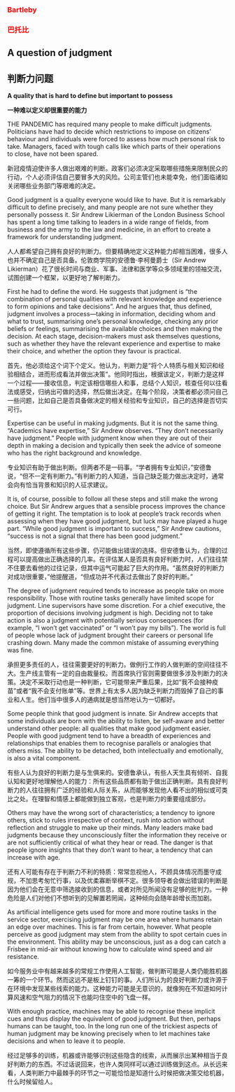 ### <font color='red'>Bartleby</font>
### <font color='red'>巴托比</font>
## A question of judgment 
## 判断力问题 
**A quality that is hard to define but important to possess** 

**一种难以定义却很重要的能力** 

THE PANDEMIC has required many people to make difficult judgments. Politicians have had to decide which restrictions to impose on citizens’ behaviour and individuals were forced to assess how much personal risk to take. Managers, faced with tough calls like which parts of their operations to close, have not been spared.

新冠疫情迫使许多人做出艰难的判断。政客们必须决定采取哪些措施来限制民众的行动，个人必须评估自己要冒多大的风险。公司主管们也未能幸免，他们面临诸如关闭哪些业务部门等艰难的决定。

Good judgment is a quality everyone would like to have. But it is remarkably difficult to define precisely, and many people are not sure whether they personally possess it. Sir Andrew Likierman of the London Business School has spent a long time talking to leaders in a wide range of fields, from business and the army to the law and medicine, in an effort to create a framework for understanding judgment.

人人都希望自己拥有良好的判断力。但要精确地定义这种能力却相当困难，很多人也并不确定自己是否具备。伦敦商学院的安德鲁·李柯曼爵士（Sir Andrew Likierman）花了很长时间与商业、军事、法律和医学等众多领域里的领袖交流，试图创建一个框架，以更好地了解判断力。

First he had to define the word. He suggests that judgment is “the combination of personal qualities with relevant knowledge and experience to form opinions and take decisions”. And he argues that, thus defined, judgment involves a process—taking in information, deciding whom and what to trust, summarising one’s personal knowledge, checking any prior beliefs or feelings, summarising the available choices and then making the decision. At each stage, decision-makers must ask themselves questions, such as whether they have the relevant experience and expertise to make their choice, and whether the option they favour is practical.

首先，他必须给这个词下个定义。他认为，判断力是“将个人特质与相关知识和经验相结合，进而形成看法并做出决策”。他同时指出，根据该定义，判断力是这样一个过程——接收信息，判定该相信哪些人和事，总结个人知识，核查任何以往看法或感受，归纳出可做的选择，然后做出决定。在每个阶段，决策者都必须问自己一些问题，比如自己是否具备做决定的相关经验和专业知识，自己的选择是否切实可行。

Expertise can be useful in making judgments. But it is not the same thing. “Academics have expertise,” Sir Andrew observes. “They don’t necessarily have judgment.” People with judgment know when they are out of their depth in making a decision and typically then seek the advice of someone who has the right background and knowledge.

专业知识有助于做出判断。但两者不是一码事。“学者拥有专业知识，”安德鲁说，“但不一定有判断力。”有判断力的人知道，当自己缺乏能力做出决定时，通常会向有恰当背景和知识的人征求建议。

It is, of course, possible to follow all these steps and still make the wrong choice. But Sir Andrew argues that a sensible process improves the chance of getting it right. The temptation is to look at people’s track records when assessing when they have good judgment, but luck may have played a huge part. “While good judgment is important to success,” Sir Andrew cautions, “success is not a signal that there has been good judgment.”

当然，即使遵循所有这些步骤，仍可能做出错误的选择。但安德鲁认为，合理的过程可以提高做出正确选择的几率。在评估某人是否具有良好判断力时，人们往往禁不住要去看他的过往记录，但其中运气可能起了巨大的作用。“虽然良好的判断力对成功很重要，”他提醒道，“但成功并不代表过去做出了良好的判断。”

The degree of judgment required tends to increase as people take on more responsibility. Those with routine tasks generally have limited scope for judgment. Line supervisors have some discretion. For a chief executive, the proportion of decisions involving judgment is high. Deciding not to take action is also a judgment with potentially serious consequences (for example, “I won’t get vaccinated” or “I won’t pay my bills”). The world is full of people whose lack of judgment brought their careers or personal life crashing down. Many made the common mistake of assuming everything was fine.

承担更多责任的人，往往需要更好的判断力。做例行工作的人做判断的空间往往不大。生产线主管有一定的自由裁量权。而首席执行官则需要做很多涉及判断力的决策。决定不采取行动也是一种判断，它可能带来严重后果，比如“我不会接种疫苗”或者“我不会支付账单”等。世界上有太多人因为缺乏判断力而毁掉了自己的事业和人生。他们当中很多人的通病就是想当然地认为一切都好。

Some people think that good judgment is innate. Sir Andrew accepts that some individuals are born with the ability to listen, be self-aware and better understand other people: all qualities that make good judgment easier. People with good judgment tend to have a breadth of experiences and relationships that enables them to recognise parallels or analogies that others miss. The ability to be detached, both intellectually and emotionally, is also a vital component.

有些人认为良好的判断力是与生俱来的。安德鲁承认，有些人天生具有倾听、自我认知和更好地理解他人的能力：所有这些品质都有助于做出正确判断。具有良好判断力的人往往拥有广泛的经验和人际关系，从而能够发现他人看不出的相似或可类比之处。在理智和情感上都能做到独立客观，也是判断力的重要组成部分。

Others may have the wrong sort of characteristics; a tendency to ignore others, stick to rules irrespective of context, rush into action without reflection and struggle to make up their minds. Many leaders make bad judgments because they unconsciously filter the information they receive or are not sufficiently critical of what they hear or read. The danger is that people ignore insights that they don’t want to hear, a tendency that can increase with age.

还有人可能有存在于判断力不利的特质：常常忽视他人，不顾具体情况而墨守成规，不加思考匆忙行事，以及优柔寡断举棋不定。很多领导者会做出错误的判断是因为他们会在无意中筛选接收到的信息，或者对所见所闻没有足够的批判力。一种危险是人们对他们不想听到的见解置若罔闻，这种倾向会随年龄增长而加剧。

As artificial intelligence gets used for more and more routine tasks in the service sector, exercising judgment may be one area where humans retain an edge over machines. This is far from certain, however. What people perceive as good judgment may stem from the ability to spot certain cues in the environment. This ability may be unconscious, just as a dog can catch a Frisbee in mid-air without knowing how to calculate wind speed and air resistance.

如今服务业中有越来越多的常规工作使用人工智能，做判断可能是人类仍能胜机器一筹的一个环节。然而这远不是板上钉钉的事。人们所认为的良好判断力或许源于在环境中发现某些线索的能力。这种能力可能是无意识的，就像狗在不知道如何计算风速和空气阻力的情况下也能叼住空中的飞盘一样。

With enough practice, machines may be able to recognise these implicit cues and thus display the equivalent of good judgment. But then, perhaps humans can be taught, too. In the long run one of the trickiest aspects of human judgment may be knowing precisely when to let machines take decisions and when to leave it to people.

经过足够多的训练，机器或许能够识别这些隐含的线索，从而展示出某种相当于良好判断力的东西。不过话说回来，也许人类同样可以通过训练做到这点。从长远来看，人类判断力中最棘手的环节之一可能恰恰是知道什么时候把做决策交给机器，什么时候留给人。

